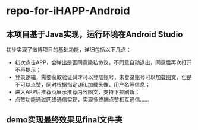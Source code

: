 # repo-for-iHAPP-Android
## 本项目基于Java实现，运行环境在Android Studio
初步实现了微博项目的基础功能，详细包括以下几点：
* 初次点击APP，会弹出是否同意隐私协议，不同意自动退出，同意后再次打开不再提示；
* 登录逻辑，需要获取验证码才可以登陆账号，未登录账号可以加载图文，但是不可以点赞，同时根据指定URL加载头像、用户名等信息；
* 进入APP后推荐页展示推荐内容图文，支持下拉刷新；
* 点赞功能通过网络通信实现，实现多终端点赞相互通信……

## demo实现最终效果见final文件夹

